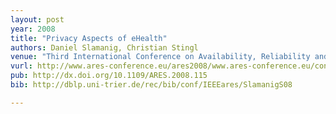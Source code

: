 ```yaml
---
layout: post
year: 2008
title: "Privacy Aspects of eHealth"
authors: Daniel Slamanig, Christian Stingl
venue: "Third International Conference on Availability, Reliability and Security - ARES 2008"
vurl: http://www.ares-conference.eu/ares2008/www.ares-conference.eu/conf/
pub: http://dx.doi.org/10.1109/ARES.2008.115
bib: http://dblp.uni-trier.de/rec/bib/conf/IEEEares/SlamanigS08

---
```


